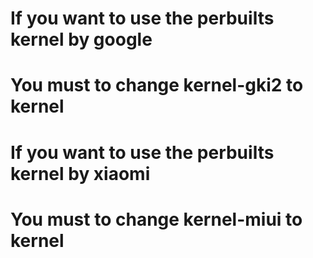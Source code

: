 # If you want to use the perbuilts kernel by google

# You must to change kernel-gki2 to kernel 

# If you want to use the perbuilts kernel by xiaomi

# You must to change kernel-miui to kernel